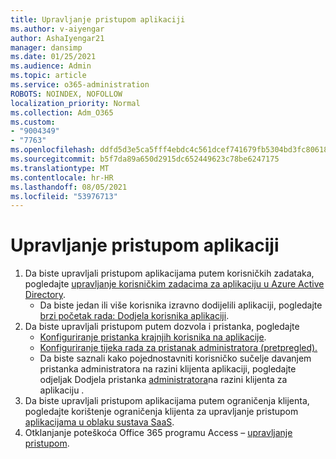 ```yaml
---
title: Upravljanje pristupom aplikaciji
ms.author: v-aiyengar
author: AshaIyengar21
manager: dansimp
ms.date: 01/25/2021
ms.audience: Admin
ms.topic: article
ms.service: o365-administration
ROBOTS: NOINDEX, NOFOLLOW
localization_priority: Normal
ms.collection: Adm_O365
ms.custom:
- "9004349"
- "7763"
ms.openlocfilehash: ddfd5d3e5ca5fff4ebdc4c561dcef741679fb5304bd3fc80618016dc90a0d19f
ms.sourcegitcommit: b5f7da89a650d2915dc652449623c78be6247175
ms.translationtype: MT
ms.contentlocale: hr-HR
ms.lasthandoff: 08/05/2021
ms.locfileid: "53976713"
---
```

# <a name="manage-application-access"></a>Upravljanje pristupom aplikaciji

1. Da biste upravljali pristupom aplikacijama putem korisničkih zadataka, pogledajte [upravljanje korisničkim zadacima za aplikaciju u Azure Active Directory](https://docs.microsoft.com/azure/active-directory/manage-apps/assign-user-or-group-access-portal).
    - Da biste jedan ili više korisnika izravno dodijelili aplikaciji, pogledajte [brzi početak rada: Dodjela korisnika aplikaciji](https://docs.microsoft.com/azure/active-directory/manage-apps/assign-user-or-group-access-portal).
1. Da biste upravljali pristupom putem dozvola i pristanka, pogledajte
    - [Konfiguriranje pristanka krajnjih korisnika na aplikacije](https://docs.microsoft.com/azure/active-directory/manage-apps/configure-user-consent?tabs=azure-portal). 
    - [Konfiguriranje tijeka rada za pristanak administratora (pretpregled).](https://docs.microsoft.com/azure/active-directory/manage-apps/configure-admin-consent-workflow) 
    - Da biste saznali kako pojednostavniti korisničko sučelje davanjem pristanka administratora na razini klijenta aplikaciji, pogledajte odjeljak Dodjela pristanka [administratora](https://docs.microsoft.com/azure/active-directory/manage-apps/grant-admin-consent)na razini klijenta za aplikaciju . 
1. Da biste upravljali pristupom aplikacijama putem ograničenja klijenta, pogledajte korištenje ograničenja klijenta za upravljanje pristupom [aplikacijama u oblaku sustava SaaS](https://docs.microsoft.com/azure/active-directory/manage-apps/tenant-restrictions). 
1. Otklanjanje poteškoća Office 365 programu Access – [upravljanje pristupom](https://docs.microsoft.com/office365/troubleshoot/access-management/cannot-add-guest-users-in-m365-admin-center).
